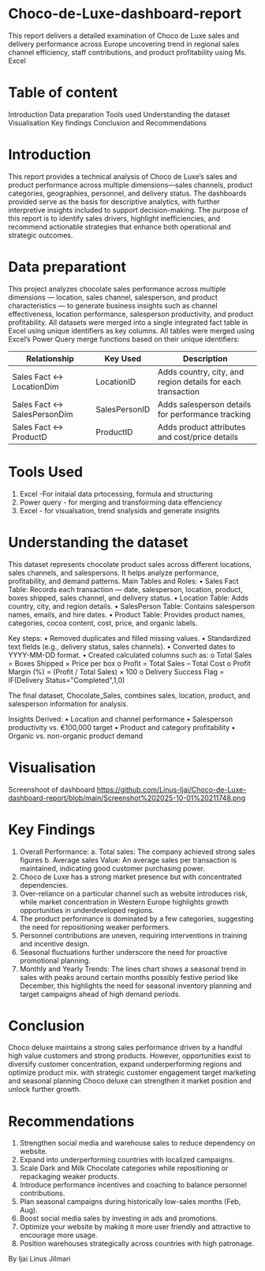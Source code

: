 # Choco-de-Luxe-dashboard-report
This report delivers a detailed examination of Choco de Luxe sales and delivery performance across Europe uncovering trend in regional sales channel efficiency, staff contributions, and product profitability using Ms. Excel

# Table of content

Introduction
Data preparation
Tools used
Understanding the dataset
Visualisation
Key findings
Conclusion and Recommendations

# Introduction
This report provides a technical analysis of Choco de Luxe’s sales and product performance across multiple dimensions—sales channels, product categories, geographies, personnel, and delivery status. The dashboards provided serve as the basis for descriptive analytics, with further interpretive insights included to support decision-making. The purpose of this report is to identify sales drivers, highlight inefficiencies, and recommend actionable strategies that enhance both operational and strategic outcomes.

# Data preparationt
This project analyzes chocolate sales performance across multiple dimensions — location, sales channel, salesperson, and product characteristics — to generate business insights such as channel effectiveness, location performance, salesperson productivity, and product profitability.
All datasets were merged into a single integrated fact table in Excel using unique identifiers as key columns.
All tables were merged using Excel’s Power Query merge functions based on their unique identifiers:

|Relationship|	Key Used|	Description|
|------------|----------|------------|
|Sales Fact ↔ LocationDim|	LocationID|	Adds country, city, and region details for each transaction|
|Sales Fact ↔ SalesPersonDim|	SalesPersonID|	Adds salesperson details for performance tracking|
|Sales Fact ↔ ProductD|	ProductID|	Adds product attributes and cost/price details|

# Tools Used
  1. Excel -For initaial data prtocessing, formula and structuring
  2. Power query - for merging and transfoirming data effenciency
  3. Excel - for visualsation, trend snalysids and generate insights
    
# Understanding the dataset
  This dataset represents chocolate product sales across different locations, sales channels, and salespersons.
It helps analyze performance, profitability, and demand patterns.
Main Tables and Roles:
  •	Sales Fact Table: Records each transaction — date, salesperson, location, product, boxes shipped, sales channel, and delivery status.
  •	Location Table: Adds country, city, and region details.
  •	SalesPerson Table: Contains salesperson names, emails, and hire dates.
  •	Product Table: Provides product names, categories, cocoa content, cost, price, and organic labels.

Key steps:
  •	Removed duplicates and filled missing values.
  •	Standardized text fields (e.g., delivery status, sales channels).
  •	Converted dates to YYYY-MM-DD format.
  •	Created calculated columns such as:
      o	Total Sales = Boxes Shipped × Price per box
      o	Profit = Total Sales – Total Cost
      o	Profit Margin (%) = (Profit / Total Sales) × 100
      o	Delivery Success Flag = IF(Delivery Status="Completed",1,0)

The final dataset, Chocolate_Sales, combines sales, location, product, and salesperson information for analysis.

Insights Derived:
  •	Location and channel performance
  •	Salesperson productivity vs. €100,000 target
  •	Product and category profitability
  •	Organic vs. non-organic product demand

# Visualisation
Screenshoot  of dashboard
https://github.com/Linus-Ijai/Choco-de-Luxe-dashboard-report/blob/main/Screenshot%202025-10-01%20211748.png

# Key Findings
  1. Overall Performance:
     a. Total sales: The company achieved strong sales figures 
     b. Average sales Value: An average sales per transaction is maintained, indicating good customer purchasing power.
  2. Choco de Luxe has a strong market presence but with concentrated dependencies.
  3. Over-reliance on a particular channel such as website introduces risk, while market concentration in Western Europe highlights growth opportunities in underdeveloped regions.
  4. The product performance is dominated by a few categories, suggesting the need for repositioning weaker performers.
  5. Personnel contributions are uneven, requiring interventions in training and incentive design.
  6. Seasonal fluctuations further underscore the need for proactive promotional planning.
  7. Monthly and Yearly Trends:
     The lines chart shows a seasonal trend in sales with peaks around certain months possibly festive period like December, this highlights the need for seasonal inventory planning and target campaigns ahead of high demand periods.

# Conclusion
  Choco deluxe maintains a strong sales performance driven by a handful high value customers and strong products. However, opportunities exist to diversify customer concentration, expand underperforming regions and optimize product mix. with strategic customer engagement target marketing and seasonal planning Choco deluxe can strengthen it market position and unlock further growth.

#  Recommendations
1.	Strengthen social media and warehouse sales to reduce dependency on website.
2.	Expand into underperforming countries with localized campaigns.
3.	Scale Dark and Milk Chocolate categories while repositioning or repackaging weaker products.
4.	Introduce performance incentives and coaching to balance personnel contributions.
5.	Plan seasonal campaigns during historically low-sales months (Feb, Aug).
7.	Boost social media sales by investing in ads and promotions.
8.	Optimize your website by making it more user friendly and attractive to encourage more usage.
9.	Position warehouses strategically across countries with high patronage.

  By Ijai Linus Jilmari
